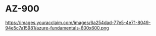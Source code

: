 # AZ-900

https://images.youracclaim.com/images/6a254dad-77e5-4e71-8049-94e5c7a15981/azure-fundamentals-600x600.png
